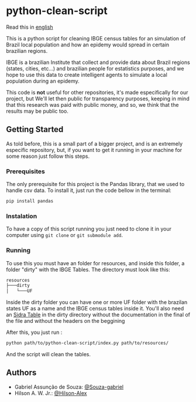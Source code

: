 # python-clean-script

Read this in [english](/README.en.md)

This is a python script for cleaning IBGE census tables for an simulation of Brazil local population and how an epidemy would spread in certain brazilian regions.

IBGE is a brazilian Institute that collect and provide data about Brazil regions (states, cities, etc...) and brazilian people for estatistics purposes, 
and we hope to use this data to create intelligent agents to simulate a local population during an epidemy.

This code is **not** useful for other repositories, it's made especifically for our project, but We'll let then public for transparency purposes, keeping in mind that
this research was paid with public money, and so, we think that the results may be public too.

## Getting Started

As told before, this is a small part of a bigger project, and is an extremely especific repository, but, if you want to get it running in your machine for some reason
just follow this steps.

### Prerequisites

The only prerequisite for this project is the Pandas library, that we used to handle csv data. To install it, just run the code bellow in the terminal:

```bash
pip install pandas
```

### Instalation

To have a copy of this script running you just need to clone it in your computer using ```git clone``` or ```git submodule add```.

### Running

To use this you must have an folder for resources, and inside this folder, a folder "dirty"  with the IBGE Tables. The directory must look like this:

```bash
resources
├───dirty
│   └───UF
```

Inside the dirty folder you can have one or more UF folder with the brazilan states UF as a name and the IBGE census tables inside it. 
You'll also need an [Sidra Table](https://sidra.ibge.gov.br/Tabela/993) in the dirty directory without the documentation in the final of the file and without
the headers on the beggining

After this, you just run :
```bash
python path/to/python-clean-script/index.py path/to/resources/
```

And the script will clean the tables.

## Authors
- Gabriel Assunção de Souza: [@Souza-gabriel](https://github.com/Souza-gabriel)
- Hilson A. W. Jr.: [@Hilson-Alex](https://github.com/Hilson-Alex)
